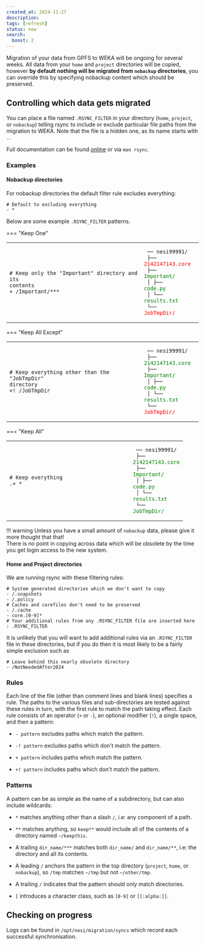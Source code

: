 ```yaml
---
created_at: 2024-11-27
description: 
tags: [refresh]
status: new
search:
  boost: 2
---
```


Migration of your data from GPFS to WEKA will be ongoing for several weeks.
All data from your `home` and `project` directories will be copied, however **by default nothing will be migrated from `nobackup` directories**, you can override this by specifying nobackup content which should be preserved.

## Controlling which data gets migrated

You can place a file named `.RSYNC_FILTER` in your directory (`home`, `project`, or `nobackup`) telling rsync to include or exclude particular file paths from the migration to WEKA.  Note that the file is a hidden one, as its name starts with `.`.

Full documentation can be found [online](https://www.man7.org/linux/man-pages/man1/rsync.1.html#FILTER_RULES) or via `man rsync`.

### Examples

#### Nobackup directories

For nobackup directories the default filter rule excludes everything:

```rsync
# Default to excluding everything
- *
```

Below are some example `.RSYNC_FILTER` patterns.

=== "Keep One"
    <table><tbody>
      <tr style="background-color: var(--md-default-bg-color);">
        <td width="70%"><pre><code># Keep only the "Important" directory and its contents<br>+ /Important/***</code></pre></td>
        <td><pre class="no-copy"><code> ── nesi99991/<br>   ├── <span style="color:red">2142147143.core</span><br>   ├── <span style="color:green">Important/</span><br>   │   ├── <span style="color:green">code.py</span><br>   │   └── <span style="color:green">results.txt</span><br>   └── <span style="color:red">JobTmpDir/</span><br></code></pre></td>
      </tr></tbody>
    </table>
=== "Keep All Except"
    <table><tbody>
      <tr style="background-color: var(--md-default-bg-color);">
        <td width="70%"><pre><code># Keep everything other than the "JobTmpDir" directory<br>+! /JobTmpDir</code></pre></td>
        <td><pre class="no-copy"><code> ── nesi99991/<br>   ├── <span style="color:green">2142147143.core</span><br>   ├── <span style="color:green">Important/</span><br>   │   ├── <span style="color:green">code.py</span><br>   │   └── <span style="color:green">results.txt</span><br>   └── <span style="color:red">JobTmpDir/</span><br></code></pre></td>
      </tr></tbody>
    </table>
=== "Keep All"
    <table><tbody>
      <tr style="background-color: var(--md-default-bg-color);">
        <td width="70%"><pre><code># Keep everything<br>.+ *</code></pre></td>
        <td><pre class="no-copy"><code> ── nesi99991/<br>   ├── <span style="color:green">2142147143.core</span><br>   ├── <span style="color:green">Important/</span><br>   │   ├── <span style="color:green">code.py</span><br>   │   └── <span style="color:green">results.txt</span><br>   └── <span style="color:green">JobTmpDir/</span><br></code></pre></td>
      </tr></tbody>
    </table>
    !!! warning
        Unless you have a small amount of `nobackup` data, please give it more thought that that!  
        There is no point in copying across data which will be obsolete by the time you get login access to the new system.

#### Home and Project directories

We are running rsync with these filtering rules:

```rsync
# System generated directories which we don't want to copy
- /.snapshots
- /.policy
# Caches and corefiles don't need to be preserved
- /.cache
- core.[0-9]*
# Your additional rules from any .RSYNC_FILTER file are inserted here
: .RSYNC_FILTER
```

It is unlikely that you will want to add additional rules via an `.RSYNC_FILTER` file in these directories, but if you do then it is most likely to be a fairly simple exclusion such as

```rsync
# Leave behind this nearly obsolete directory
- /NotNeededAfter2024
```

### Rules

Each line of the file (other than comment lines and blank lines) specifies a rule.  The paths to the various files and sub-directories are tested against these rules in turn, with the first rule to match the path taking effect.  Each rule consists of an operator (`+` or `-`), an optional modifier (`!`), a single space, and then a pattern:

- `- pattern` excludes paths which match the pattern.

- `-! pattern` excludes paths which don't match the pattern.

- `+ pattern` includes paths which match the pattern.

- `+! pattern` includes paths which don't match the pattern.

### Patterns

A pattern can be as simple as the name of a subdirectory, but can also include wildcards:

- `*` matches anything other than a slash `/`, i.e: any component of a path.

- `**` matches anything, so `keep**` would include all of the contents of a directory named `~/keepthis`.

- A trailing `dir_name/***` matches both `dir_name/` and `dir_name/**`, i.e: the directory and all its contents.

- A leading `/` anchors the pattern in the top directory (`project`, `home`, or `nobackup`), so  `/tmp` matches `~/tmp` but not `~/other/tmp`.

- A trailing `/` indicates that the pattern should only match directories.

- `[` introduces a character class, such as `[0-9]` or `[[:alpha:]]`.

## Checking on progress

Logs can be found in `/opt/nesi/migration/syncs` which record each successful synchronisation.  
